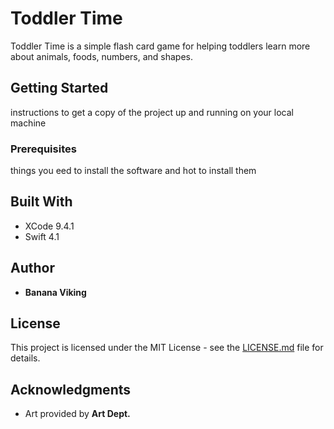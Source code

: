 # Toddler Time

Toddler Time is a simple flash card game for helping toddlers learn more about animals, foods, numbers, and shapes.

## Getting Started

instructions to get a copy of the project up and running on your local machine

### Prerequisites

things you eed to install the software and hot to install them

## Built With

* XCode 9.4.1
* Swift 4.1

## Author

* **Banana Viking**

## License

This project is licensed under the MIT License - see the [LICENSE.md](LICENSE.md) file for details.

## Acknowledgments

* Art provided by **Art Dept.**
